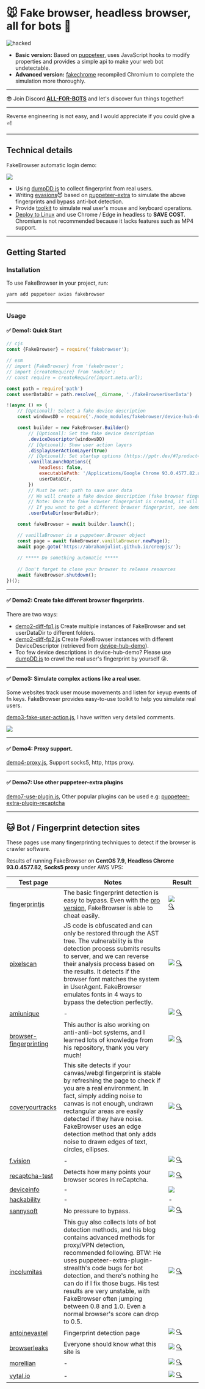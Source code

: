 # 🐭 Fake browser, headless browser, all for bots 🤖

![hacked](trueshit.png)

* **Basic version:**
Based on [puppeteer](https://github.com/puppeteer/puppeteer), uses JavaScript hooks to modify properties and provides a simple api to make your web bot undetectable.
* **Advanced version:**
[fakechrome](https://github.com/kkoooqq/fakechrome) recompiled Chromium to complete the simulation more thoroughly. 

------

😎 Join Discord [**ALL-FOR-BOTS**](https://discord.gg/kjjwbayqxG) and let's discover fun things together!

------

Reverse engineering is not easy, and I would appreciate if you could give a ⭐!

------

## Technical details

FakeBrowser automatic login demo:

![](doc/fakebrowser-demo.gif)

* Using [dumpDD.js](script/dumpDD.js) to collect fingerprint from real users.
* Writing [evasions](https://github.com/kkoooqq/fakebrowser/tree/main/src/plugins/evasions)😈 based on [puppeteer-extra](https://github.com/berstend/puppeteer-extra) to simulate the above fingerprints and bypass anti-bot detection.
* Provide [toolkit](src/core/FakeUserAction.ts) to simulate real user's mouse and keyboard operations.
* [Deploy to Linux](https://github.com/kkoooqq/fakebrowser/tree/main/script) and use Chrome / Edge in headless to **SAVE COST**. Chromium is not recommended because it lacks features such as MP4 support.

----

## Getting Started

### Installation

To use FakeBrowser in your project, run:

```bash
yarn add puppeteer axios fakebrowser
```

---

### Usage

#### ✅ Demo1: Quick Start

``` javascript
// cjs
const {FakeBrowser} = require('fakebrowser');

// esm
// import {FakeBrowser} from 'fakebrowser';
// import {createRequire} from 'module';
// const require = createRequire(import.meta.url);

const path = require('path')
const userDataDir = path.resolve(__dirname, './fakeBrowserUserData')

!(async () => {
    // [Optional]: Select a fake device description
    const windowsDD = require('./node_modules/fakebrowser/device-hub-demo/Windows.json');

    const builder = new FakeBrowser.Builder()
        // [Optional]: Set the fake device description
        .deviceDescriptor(windowsDD)
        // [Optional]: Show user action layers
        .displayUserActionLayer(true)
        // [Optional]: Set startup options (https://pptr.dev/#?product=Puppeteer&show=api-puppeteerlaunchoptions)
        .vanillaLaunchOptions({
            headless: false,
            executablePath: '/Applications/Google Chrome 93.0.4577.82.app/Contents/MacOS/Google Chrome',
            userDataDir,
        })
        // Must be set: path to save user data
        // We will create a fake device description (fake browser fingerprint) and save the browser's user cache information to this folder.
        // Note: Once the fake browser fingerprint is created, it will not change, just like a normal user using the browser.
        // If you want to get a different browser fingerprint, see demo2.
        .userDataDir(userDataDir);

    const fakeBrowser = await builder.launch();

    // vanillaBrowser is a puppeteer.Browser object
    const page = await fakeBrowser.vanillaBrowser.newPage();
    await page.goto('https://abrahamjuliot.github.io/creepjs/');
    
    // ***** Do something automatic *****
    
    // Don't forget to close your browser to release resources
    await fakeBrowser.shutdown();
})();
```

---

#### ✅ Demo2: Create fake different browser fingerprints.

There are two ways:
* [demo2-diff-fp1.js](demo/demo2-diff-fp1.js) Create multiple instances of FakeBrowser and set userDataDir to different folders.
* [demo2-diff-fp2.js](demo/demo2-diff-fp2.js) Create FakeBrowser instances with different DeviceDescriptor (retrieved from [device-hub-demo](device-hub-demo)).
* Too few device descriptions in device-hub-demo? Please use [dumpDD.js](script/dumpDD.js) to crawl the real user's fingerprint by yourself 😜.

---

#### ✅ Demo3: Simulate complex actions like a real user.

Some websites track user mouse movements and listen for keyup events of fn keys. FakeBrowser provides easy-to-use toolkit to help you simulate real users.

[demo3-fake-user-action.js](demo/demo3-fake-user-action.js), I have written very detailed comments.

![](doc/fakebrowser-demo3.gif)

---

#### ✅ Demo4: Proxy support.

[demo4-proxy.js](demo/demo4-proxy.js), Support socks5, http, https proxy.

---

#### ✅ Demo7: Use other puppeteer-extra plugins

[demo7-use-plugin.js](demo/demo7-use-plugin.js), Other popular plugins can be used e.g: [puppeteer-extra-plugin-recaptcha](https://www.npmjs.com/package/puppeteer-extra-plugin-recaptcha)

----

## 🐱 Bot / Fingerprint detection sites 

These pages use many fingerprinting techniques to detect if the browser is crawler software.

Results of running FakeBrowser on **CentOS 7.9**, **Headless Chrome 93.0.4577.82**, **Socks5 proxy** under AWS VPS:


| Test page | Notes | Result |
| ------ | ------ | ------ |
| [fingerprintjs](https://fingerprintjs.github.io/fingerprintjs/) | The basic fingerprint detection is easy to bypass. Even with the [pro version](https://fingerprintjs.com/demo/), FakeBrowser is able to cheat easily. | ![](doc/test-score-fingerprintjs.jpg) <img style='width: 450px !important; height: 1px;' />[🔍](doc/test-result-fingerprintjs.png) |
| [pixelscan](https://pixelscan.net) | JS code is obfuscated and can only be restored through the AST tree. The vulnerability is the detection process submits results to server, and we can reverse their analysis process based on the results. It detects if the browser font matches the system in UserAgent. FakeBrowser emulates fonts in 4 ways to bypass the detection perfectly. | ![](doc/test-score-pixelscan.jpg) [🔍](doc/test-result-pixelscan.png) |
| [amiunique](https://amiunique.org/fp) | - | ![](doc/test-score-amiunique.jpg) [🔍](doc/test-result-amiunique.jpg) |
| [browser-fingerprinting](https://niespodd.github.io/browser-fingerprinting) | This author is also working on anti-anti-bot systems, and I learned lots of knowledge from his repository, thank you very much! | ![](doc/test-score-niespodd.jpg) [🔍](doc/test-result-niespodd.jpg) |
| [coveryourtracks](https://coveryourtracks.eff.org/) | This site detects if your canvas/webgl fingerprint is stable by refreshing the page to check if you are a real environment. In fact, simply adding noise to canvas is not enough, undrawn rectangular areas are easily detected if they have noise. FakeBrowser uses an edge detection method that only adds noise to drawn edges of text, circles, ellipses. | ![](doc/test-score-coveryourtracks.jpg) [🔍](doc/test-result-coveryourtracks.png) |
| [f.vision](http://f.vision/) | - | ![](doc/test-score-f.vision.jpg) [🔍](doc/test-result-f.vision.png) |
| [recaptcha-test](https://antcpt.com/eng/information/demo-form/recaptcha-3-test-score.html) | Detects how many points your browser scores in reCaptcha. | ![](doc/test-score-recaptcha.jpg) [🔍](doc/test-result-recaptcha.jpg) |
| [deviceinfo](https://www.deviceinfo.me) | - | ![](doc/test-score-deviceinfo.jpg) |
| [hackability](https://portswigger-labs.net/hackability/) | - | - |
| [sannysoft](https://bot.sannysoft.com/) | No pressure to bypass. | ![](doc/test-score-sannysoft.jpg) [🔍](doc/test-result-sannysoft.jpg) |
| [incolumitas](https://bot.incolumitas.com) | This guy also collects lots of bot detection methods, and his blog contains advanced methods for proxy/VPN detection, recommended following. BTW: He uses puppeteer-extra-plugin-strealth's code bugs for bot detection, and there's nothing he can do if I fix those bugs. His test results are very unstable, with FakeBrowser often jumping between 0.8 and 1.0. Even a normal browser's score can drop to 0.5. | ![](doc/test-score-incolumitas.jpg) [🔍](doc/test-result-incolumitas.png) |
| [antoinevastel](http://antoinevastel.com/bots) | Fingerprint detection page | ![](doc/test-score-antoinevastel.jpg) [🔍](doc/test-result-antoinevastel.jpg) |
| [browserleaks](https://browserleaks.com) | Everyone should know what this site is | ![](doc/test-score-browserleaks.jpg) [🔍](doc/test-result-browserleaks.jpg) |
| [morellian](https://plaperdr.github.io/morellian-canvas/Prototype/webpage/picassauth.html) | - | ![](doc/test-score-morellian.jpg) [🔍](doc/test-result-morellian.jpg) |
| [vytal.io](https://vytal.io) | - | ![](doc/test-score-vytal.io.jpg) [🔍](doc/test-result-vytal.io.png) |
